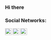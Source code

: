 ### Hi there
### Social Networks:

[<img align="left" alt="Jotadevs | ArtStation" width="22px" src="https://i.pinimg.com/originals/b6/64/05/b664058c1ae866ff9371e1ffdd36ad99.png" />][ArtStation]
[<img align="left" alt="Jotadevs | Instagram" width="22px" src="https://upload.wikimedia.org/wikipedia/commons/thumb/e/e7/Instagram_logo_2016.svg/768px-Instagram_logo_2016.svg.png" />][Instagram]
[<img align="left" alt="Jotadevs | Twitter" width="22px" src="https://assets.stickpng.com/images/580b57fcd9996e24bc43c53e.png" />][Twitter]

 [ArtStation]: https://jotadevs.artstation.com/
 [Instagram]: https://www.instagram.com/jotadevs/
 [Twitter]: https://twitter.com/jotajotadevs
<!--
**Jotadevs/Jotadevs** is a ✨ _special_ ✨ repository because its `README.md` (this file) appears on your GitHub profile.


Here are some ideas to get you started:

- 🔭 I’m currently working on ...
- 🌱 I’m currently learning ...
- 👯 I’m looking to collaborate on ...
- 🤔 I’m looking for help with ...
- 💬 Ask me about ...
- 📫 How to reach me: ...
- 😄 Pronouns: ...
- ⚡ Fun fact: ...
-->

